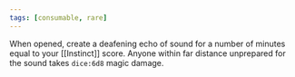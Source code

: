 ```yaml
---
tags: [consumable, rare]
---
```

When opened, create a deafening echo of sound for a number of minutes equal to your [[Instinct]] score. Anyone within far distance unprepared for the sound takes `dice:6d8` magic damage.